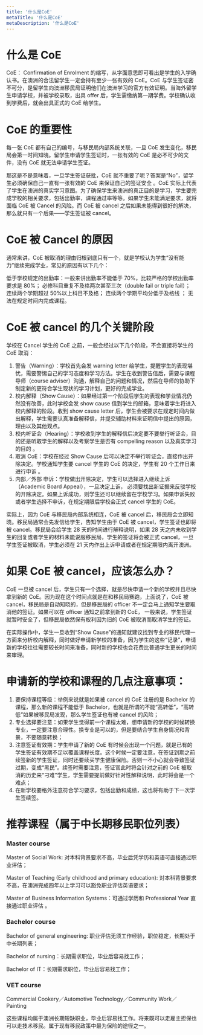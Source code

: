 ```yaml
---
title: '什么是CoE'
metaTitle: '什么是CoE'
metaDescription: '什么是CoE'
---
```


# 什么是 CoE

CoE： Confirmation of Enrolment 的缩写，从字面意思即可看出是学生的入学确认书。在澳洲的合法留学生一定会持有至少一张有效的 CoE。CoE 与学生签证密不可分，是留学生向澳洲移民局证明他们在澳洲学习的官方有效证明。当海外留学生申请学校，并被学校录取，出具 offer 后，学生需缴纳第一期学费。学校确认收到学费后，就会出具正式的 CoE 给学生。

# CoE 的重要性

每一张 CoE 都有自己的编号，与移民局内部系统关联，一旦 CoE 发生变化，移民局会第一时间知晓。留学生申请学生签证时，一张有效的 CoE 是必不可少的文件，没有 CoE 就无法申请学生签证。

那这是不是意味着，一旦学生签证获批，CoE 就不重要了呢？答案是“No”，留学生必须确保自己一直有一张有效的 CoE 来保证自己的签证安全 。CoE 实际上代表了学生在澳洲的真实学习意图。为了确保学生来澳洲的真正目的是学习，学生要完成学校的相关要求，包括出勤率，课程通过率等等。如果学生未能满足要求，就将面临 CoE 被 Cancel 的风险。而 CoE 被 cancel 之后如果未能得到很好的解决，那么就只有一个后果——学生签证被 cancel。

# CoE 被 Cancel 的原因

通常来讲，CoE 被取消的理由归根到底只有一个，就是学校认为学生“没有能力”继续完成学业，常见的原因有以下几个：

低于学校规定的出勤率：一般来讲出勤率不能低于 70%，比较严格的学校出勤率要求是 80%；
必修科目重复不及格两次甚至三次（double fail or triple fail）；
连续两个学期超过 50%以上科目不及格；
连续两个学期平均分低于及格线 ；
无法在规定时间内完成课程。

# CoE 被 cancel 的几个关键阶段

学校在 Cancel 学生的 CoE 之前，一般会经过以下几个阶段，不会直接将学生的 CoE 取消：

1. 警告（Warning）：学校首先会发 warning letter 给学生，提醒学生的表现堪忧，需要警惕自己的学习态度和学习方法。学生在收到警告信后，需要与课程导师（course adviser）沟通，解释自己的问题和情况，然后在导师的协助下制定新的更符合学生现状的学习计划，更好的完成学业。
2. 校内解释（Show Cause）：如果经过第一个阶段后学生的表现和学业情况仍然没有改善，此时学校会发 show cause 信到学生的邮箱，意味着学生将进入校内解释的阶段。收到 show cause letter 后，学生会被要求在规定时间内做出解释，学生需要认真准备解释信，并提交辅助材料来证明信中提出的原因，理由以及其他观点。
3. 校内听证会（Hearing）：学校收到学生的解释信后决定要不要举行听证会，目的还是听取学生的解释以及考察学生是否有 compelling reason 以及真实学习的目的 。
4. 取消 CoE：学校在经过 Show Cause 后可以决定不举行听证会，直接作出开除决定。学校通知学生要 cancel 学生的 CoE 的决定，学生有 20 个工作日来进行申诉 。
5. 内部／外部 申诉：学校做出开除决定，学生可以选择进入继续上诉（Academic Board Appeal），一旦决定上诉， 必须要找出新证据来反驳学校的开除决定。如果上诉成功，则学生还可以继续留在学校学习。如果申诉失败或者学生选择不申诉，在规定期限后学校会正式 cancel 学生的 CoE。

实际上，因为 CoE 与移民局内部系统相连，CoE 被 cancel 后，移民局会立即知晓。移民局通常会先发信给学生，告知学生由于 CoE 被 cancel，学生签证也即将被 cancel。移民局会给学生 28 天的时间进行解释说明，如果 28 天之内未收到学生的回复或者学生的材料未能说服移民局，学生的签证将会被正式 cancel，一旦学生签证被取消，学生必须在 21 天内作出上诉申请或者在规定期限内离开澳洲。

# 如果 CoE 被 cancel，应该怎么办？

CoE 一旦被 cancel 后，学生只有一个选择，就是尽快申请一个新的学校并且尽快拿到新的 CoE。因为现在这个时间点就是在和移民局赛跑，上面说了，CoE 被 cancel，移民局是自动知晓的，但是移民局的 officer 不一定会马上通知学生要取消他的签证。如果可以在 officer 通知之前拿到新的 CoE， 一般来说，学生签证就暂时安全了，但移民局依然保有权利因为旧的 CoE 被取消而取消学生的签证。

在实际操作中，学生一旦收到“Show Cause”的通知就建议找到专业的移民代理一方面来分析校内解释，同时做好申请新学校的准备，因为学生的这些“记录”，申请新的学校往往需要较长时间来准备，同时新的学校也会花费比普通学生更长的时间来审理。

# 申请新的学校和课程的几点注意事项：

1. 要保持课程等级：举例来说就是如果被 cancel 的 CoE 注册的是 Bachelor 的课程，那么新的课程不能低于 Bachelor，也就是所谓的不能“高转低”，“高转低”如果被移民局发现，那么学生签证也有被 cancel 的风险；
2. 专业选择要注意：如果学生觉得前一个课程太难，想申请新的学校的时候转换专业，一定要注意合理性。换专业是可以的，但是要结合学生自身情况和背景，不要随意转换；
3. 注意签证有效期：学生申请了新的 CoE 有时候会出现一个问题，就是已有的学生签证有效期不足以覆盖课程长度。这个时候一定要注意，在签证到期之前续签新的学生签证，同时还要续买学生健康保险。否则一不小心就会导致签证过期，变成“黑民”。续签时需要注意，签证官此时将会针对之前的 CoE 被取消的历史来“刁难”学生，学生需要提前做好针对性解释说明，此时将会是一个难点；
4. 在新学校要格外注意符合学习要求，包括出勤和成绩，这也将有助于下一次学生签续签。

# 推荐课程（属于中长期移民职位列表）

### Master course

Master of Social Work: 对本科背景要求不高，毕业后凭学历和英语可直接通过职业评估；

Master of Teaching (Early childhood and primary education): 对本科背景要求不高，在澳洲完成四年以上学习可以豁免职业评估英语要求；

Master of Business Information Systems：可通过学历和 Professional Year 直接通过职业评估 。

### Bachelor course

Bachelor of general engineering: 职业评估无须工作经验，职位稳定，长期处于中长期列表；

Bachelor of nursing：长期需求职位，毕业后容易找工作；

Bachelor of IT：长期需求职位，毕业后容易找工作；

### VET course

Commercial Cookery／Automotive Technology／Community Work／Painting

这些课程均属于澳洲长期短缺职业，毕业后容易找工作。将来既可以走雇主担保也可以走技术移民。属于现有移民政策中最为保险的途径之一。
